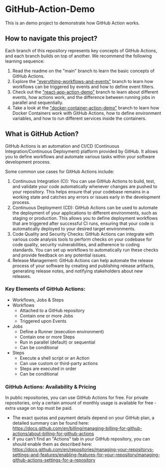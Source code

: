 # GitHub-Action-Demo
This is an demo project to demonstrate how GitHub Action works.

## How to navigate this project?

Each branch of this repository represents key concepts of GitHub Actions, and each branch builds on top of another. We recommend the following learning sequence:

1. Read the readme on the "main" branch to learn the basic concepts of GitHub Actions.
2. Explore the ["everything-workflows-and-events"](https://github.com/Sheldon-Pang/GitHub-Action-Demo/tree/everything-workflows-and-events) branch to learn how workflows can be triggered by events and how to define event filters.
3. Check out the ["react-app-action-demo"](https://github.com/Sheldon-Pang/GitHub-Action-Demo/tree/react-app-action-demo) branch to learn about different events, how actions work, and the difference between running jobs in parallel and sequentially.
4. Take a look at the ["docker-container-action-demo"](https://github.com/Sheldon-Pang/GitHub-Action-Demo/tree/docker-container-action-demo) branch to learn how Docker Containers work with GitHub Actions, how to define environment variables, and how to run different services inside the containers.


## What is GitHub Action?
GitHub Actions is an automation and CI/CD (Continuous Integration/Continuous Deployment) platform provided by GitHub. It allows you to define workflows and automate various tasks within your software development process.

Some common use cases for GitHub Actions include:
1. Continuous Integration (CI): You can use GitHub Actions to build, test, and validate your code automatically whenever changes are pushed to your repository. This helps ensure that your codebase remains in a working state and catches any errors or issues early in the development process.
2. Continuous Deployment (CD): GitHub Actions can be used to automate the deployment of your applications to different environments, such as staging or production. This allows you to define deployment workflows that are triggered after successful CI runs, ensuring that your code is automatically deployed to your desired target environments.
3. Code Quality and Security Checks: GitHub Actions can integrate with various code analysis tools to perform checks on your codebase for code quality, security vulnerabilities, and adherence to coding standards. You can set up workflows to automatically run these checks and provide feedback on any potential issues.
4. Release Management: GitHub Actions can help automate the release process of your software by creating and publishing release artifacts, generating release notes, and notifying stakeholders about new releases.

### Key Elements of GitHub Actions:
- Workflows, Jobs & Steps
- Workflows
    - Attached to a GitHub repository
    - Contain one or more Jobs
    - Triggered upon Events
- Jobs
    - Define a Runner (execution environment)
    - Contain one or more Steps
    - Run in parallel (default) or sequential
    - Can be conditional
- Steps
    - Execute a shell script or an Action
    - Can use custom or third-party actions
    - Steps are executed in order
    - Can be conditional

### GitHub Actions: Availability & Pricing
In public repositories, you can use GitHub Actions for free. For private repositories, only a certain amount of monthly usage is available for free - extra usage on top must be paid.
- The exact quotas and payment details depend on your GitHub plan, a detailed summary can be found here: https://docs.github.com/en/billing/managing-billing-for-github-actions/about-billing-for-github-actions
- If you can't find an "Actions" tab in your GitHub repository, you can should enable them as described here: https://docs.github.com/en/repositories/managing-your-repositorys-settings-and-features/enabling-features-for-your-repository/managing-github-actions-settings-for-a-repository